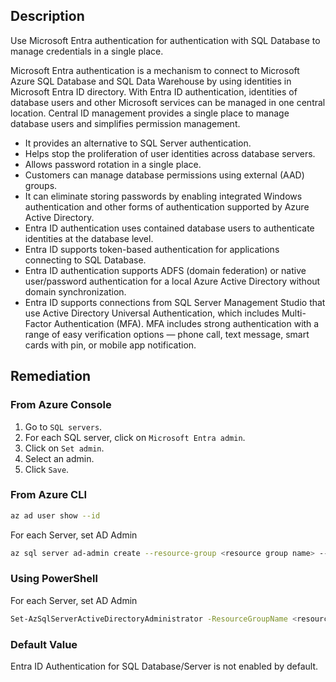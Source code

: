 ## Description

Use Microsoft Entra authentication for authentication with SQL Database to manage credentials in a single place.

Microsoft Entra authentication is a mechanism to connect to Microsoft Azure SQL Database and SQL Data Warehouse by using identities in Microsoft Entra ID directory. With Entra ID authentication, identities of database users and other Microsoft services can be managed in one central location. Central ID management provides a single place to manage database users and simplifies permission management.
- It provides an alternative to SQL Server authentication.
- Helps stop the proliferation of user identities across database servers.
- Allows password rotation in a single place.
- Customers can manage database permissions using external (AAD) groups.
- It can eliminate storing passwords by enabling integrated Windows authentication and other forms of authentication supported by Azure Active Directory.
- Entra ID authentication uses contained database users to authenticate identities at the database level.
- Entra ID supports token-based authentication for applications connecting to SQL Database.
- Entra ID authentication supports ADFS (domain federation) or native user/password authentication for a local Azure Active Directory without domain synchronization.
- Entra ID supports connections from SQL Server Management Studio that use Active Directory Universal Authentication, which includes Multi-Factor Authentication (MFA). MFA includes strong authentication with a range of easy verification options — phone call, text message, smart cards with pin, or mobile app notification.

## Remediation

### From Azure Console

1. Go to `SQL servers`.
2. For each SQL server, click on `Microsoft Entra admin`.
3. Click on `Set admin`.
4. Select an admin.
5. Click `Save`.

### From Azure CLI

```bash
az ad user show --id
```

For each Server, set AD Admin

```bash
az sql server ad-admin create --resource-group <resource group name> --server <server name> --display-name <display name> --object-id <object id of user>
```

### Using PowerShell

For each Server, set AD Admin

```bash
Set-AzSqlServerActiveDirectoryAdministrator -ResourceGroupName <resource group name> -ServerName <server name> -DisplayName "<Display name of AD account to set as DB administrator>"
```

### Default Value

Entra ID Authentication for SQL Database/Server is not enabled by default.
